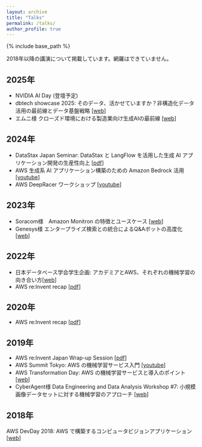 ```yaml
---
layout: archive
title: "Talks"
permalink: /talks/
author_profile: true
---
```


{% include base_path %}

2018年以降の講演について掲載しています。網羅はできていません。

2025年
----
- NVIDIA AI Day (登壇予定)
- dbtech showcase 2025: そのデータ、活かせていますか？非構造化データ活用の最前線とデータ基盤戦略 [[web](https://www.db-tech-showcase.com/2025/schedule/)]
- エムニ様 クローズド環境における製造業向け生成AIの最前線 [[web](https://www.emuniinc.jp/news/detail/674rohge9)]
  
2024年
----
- DataStax Japan Seminar: DataStax と LangFlow を活用した生成 AI アプリケーション開発の生産性向上 [[pdf](https://github.com/harusametime/harusametime.github.io/blob/master/files/20241108_rev_DataStax_tech_session_Samejima1120.pdf)]
- AWS 生成系 AI アプリケーション構築のための Amazon Bedrock 活用 [[youtube](https://www.youtube.com/watch?v=IjEV0EDb5l8)]
- AWS DeepRacer ワークショップ [[youtube](https://www.youtube.com/watch?v=5zlhtsar4MU)]

2023年
----
- Soracom様　Amazon Monitron の特徴とユースケース [[web](https://www.sps-event.soracom.jp/20231108)]
- Genesys様 エンタープライズ検索との統合によるQ&Aボットの高度化 [[web](https://www.genesys.com/ja-jp/webinars/aws-gccx-technical-webinar)]
  
2022年
----
- 日本データベース学会学生企画: アカデミアとAWS、それぞれの機械学習の向き合い方[[web](https://dbsj.org/events/event_info/event_20220727/)]
- AWS re:Invent recap [[pdf](https://pages.awscloud.com/rs/112-TZM-766/images/AWS-reInvent-2021-Recap-Presentation-Deck-19_ML.pdf)]

2020年
----
- AWS re:Invent recap [[pdf](https://pages.awscloud.com/rs/112-TZM-766/images/AIML_Tokyo_1_Service_Update_novideo.pdf)]

2019年
----
- AWS re:Invent Japan Wrap-up Session [[pdf](https://pages.awscloud.com/rs/112-TZM-766/images/3_reinvent2019_wrap-up.pdf)]
- AWS Summit Tokyo: AWS の機械学習サービス入門 [[youtube](https://www.youtube.com/watch?v=1gC46ODyudE)]
- AWS Transformation Day: AWS の機械学習サービスと導入のポイント [[web](https://aws.amazon.com/jp/about-aws/events/2019/transformation-day-tokyo/)]
- CyberAgent様 Data Engineering and Data Analysis Workshop #7: 小規模画像データセットに対する機械学習のアプローチ [[web](https://developers.cyberagent.co.jp/blog/archives/19505/)]

2018年
----
AWS DevDay 2018: AWS で構築するコンピュータビジョンアプリケーション [[web](https://www.info-event.jp/aws-devday2018/schedule/detail/session_4-021-2.html)]
